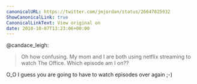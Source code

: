 ```yaml
---
canonicalURL: https://twitter.com/jmjordan/status/26647825932
ShowCanonicalLink: true
CanonicalLinkText: View original on
date: 2010-10-07T13:23:06+00:00
---
```

@candace_leigh:

> Oh how confusing. My mom and I are both using netflix streaming to watch The Office. Which episode am I on??

O_O I guess you are going to have to watch episodes over again ;-)